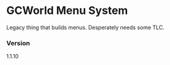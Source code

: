 # GCWorld Menu System

Legacy thing that builds menus.  Desperately needs some TLC.

### Version

1.1.10